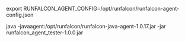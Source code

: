 export RUNFALCON_AGENT_CONFIG=/opt/runfalcon/runfalcon-agent-config.json

java -javaagent:/opt/runfalcon/runfalcon-java-agent-1.0.17.jar -jar runfalcon_agent_tester-1.0.0.jar